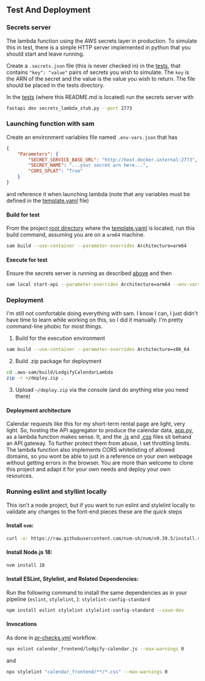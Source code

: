 ## Test And Deployment

### Secrets server

The lambda function using the AWS secrets layer in production.  To simulate this in test, there is a simple HTTP server implemented in python that you should start and leave running.

Create a `.secrets.json` file (this is never checked in) in the [tests](.), that contains `"key": "value"` pairs of secrets you wish to simulate.  The `key` is the ARN of the secret and the value is the value you wish to return.  The file should be placed in the tests directory.

In the [tests](.) (where this README.md is located) run the secrets server with
```bash
fastapi dev secrets_lambda_stub.py --port 2773
```

### Launching function with sam

Create an environment variables file named `.env-vars.json` that has 
```json
{
    "Parameters": {
        "SECRET_SERVICE_BASE_URL": "http://host.docker.internal:2773",
        "SECRET_NAME": "...your secret arn here...",
        "CORS_SPLAT": "True"
    }
}
```

and reference it when launching lambda (note that any variables must be defined in the [template.yaml](../template.yaml) file)

#### Build for test

From the project [root directory](..) where the [template.yaml](../template.yaml) is located, run this build command, assuming you are on a `arm64` machine.
```bash
sam build --use-container --parameter-overrides Architecture=arm64

```

#### Execute for test

Ensure the secrets server is running as described [above](#secrets-server) and then
```bash
sam local start-api --parameter-overrides Architecture=arm64 --env-vars tests/.env-vars.json

```

### Deployment

I'm still not comfortable doing everything with sam.  I know I can, I just didn't have time to learn while working on this, so I did it manually.  I'm pretty command-line phobic for most things.

1. Build for the execution environment
```bash
sam build --use-container --parameter-overrides Architecture=x86_64
```

2. Build .zip package for deployment
```bash
cd .aws-sam/build/LodgifyCalendarLambda 
zip -r ~/deploy.zip .
```

3. Upload `~/deploy.zip` via the console (and do anything else you need there)

#### Deployment architecture

Calendar requests like this for my short-term rental page are light, very light.  So, hosting the API aggregator to produce the calendar data, [app.py](../lambda_function/app.py), as a lambda function makes sense.  It, and the [.js](../calendar_frontend/lodgify-calendar.js) and [.css](../calendar_frontend/lodgify-styles.css) files sit behand an API gateway.  To further protect them from abuse, I set throttling limits.  The lambda function also implements CORS whitelisting of allowed domains, so you wont be able to just in a reference on your own webpage without getting errors in the browser.   You are more than welcome to clone this project and adapt it for your own needs and deploy your own resources.  


### Running eslint and styllint locally

This isn't a node project, but if you want to run eslint and stylelint locally to validate any changes to the font-end pieces these are the quick steps

#### Install `nvm`:
``` bash
curl -o- https://raw.githubusercontent.com/nvm-sh/nvm/v0.39.5/install.sh | bash
```


#### Install Node.js 18:
``` bash
nvm install 18
```

#### Install ESLint, Stylelint, and Related Dependencies:
Run the following command to install the same dependencies as in your pipeline (`eslint`, `stylelint`, ): `stylelint-config-standard`
``` bash
npm install eslint stylelint stylelint-config-standard --save-dev
```

#### Invocations

As done in [pr-checks.yml](../.github/workflows/pr-checks.yml) workflow.

```bash
npx eslint calendar_frontend/lodgify-calendar.js --max-warnings 0
```

and

```bash
npx stylelint "calendar_frontend/**/*.css" --max-warnings 0
```
